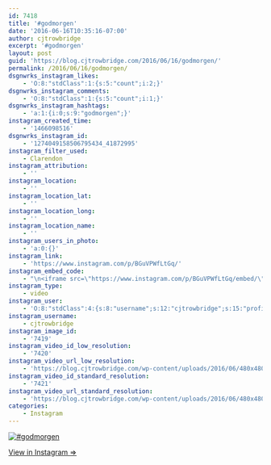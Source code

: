 ```yaml
---
id: 7418
title: '#godmorgen'
date: '2016-06-16T10:35:16-07:00'
author: cjtrowbridge
excerpt: '#godmorgen'
layout: post
guid: 'https://blog.cjtrowbridge.com/2016/06/16/godmorgen/'
permalink: /2016/06/16/godmorgen/
dsgnwrks_instagram_likes:
    - 'O:8:"stdClass":1:{s:5:"count";i:2;}'
dsgnwrks_instagram_comments:
    - 'O:8:"stdClass":1:{s:5:"count";i:1;}'
dsgnwrks_instagram_hashtags:
    - 'a:1:{i:0;s:9:"godmorgen";}'
instagram_created_time:
    - '1466098516'
dsgnwrks_instagram_id:
    - '1274049158506795434_41872995'
instagram_filter_used:
    - Clarendon
instagram_attribution:
    - ''
instagram_location:
    - ''
instagram_location_lat:
    - ''
instagram_location_long:
    - ''
instagram_location_name:
    - ''
instagram_users_in_photo:
    - 'a:0:{}'
instagram_link:
    - 'https://www.instagram.com/p/BGuVPWfLtGq/'
instagram_embed_code:
    - "\n<iframe src=\"https://www.instagram.com/p/BGuVPWfLtGq/embed/\" width=\"612\" height=\"710\" frameborder=\"0\" scrolling=\"no\" allowtransparency=\"true\" class=\"insta-image-embed\"></iframe>\n"
instagram_type:
    - video
instagram_user:
    - 'O:8:"stdClass":4:{s:8:"username";s:12:"cjtrowbridge";s:15:"profile_picture";s:95:"https://scontent.cdninstagram.com/t51.2885-19/s150x150/13259063_566228746871906_714207650_a.jpg";s:2:"id";s:8:"41872995";s:9:"full_name";s:13:"CJ Trowbridge";}'
instagram_username:
    - cjtrowbridge
instagram_image_id:
    - '7419'
instagram_video_id_low_resolution:
    - '7420'
instagram_video_url_low_resolution:
    - 'https://blog.cjtrowbridge.com/wp-content/uploads/2016/06/480x480-video-1466098516.mp4'
instagram_video_id_standard_resolution:
    - '7421'
instagram_video_url_standard_resolution:
    - 'https://blog.cjtrowbridge.com/wp-content/uploads/2016/06/480x480-video-1466098516-1.mp4'
categories:
    - Instagram
---
```


[![#godmorgen](https://blog.cjtrowbridge.com/wp-content/uploads/2016/06/1466098516-1-1.jpg)](https://www.instagram.com/p/BGuVPWfLtGq/)

[View in Instagram ⇒](https://www.instagram.com/p/BGuVPWfLtGq/)